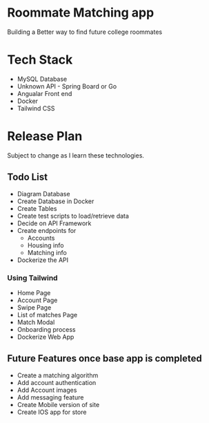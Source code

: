 # Roommate Matching app

Building a Better way to find future college roommates

# Tech Stack

- MySQL Database
- Unknown API - Spring Board or Go
- Angualar Front end
- Docker
- Tailwind CSS

# Release Plan

Subject to change as I learn these technologies.

## Todo List

- Diagram Database
- Create Database in Docker
- Create Tables
- Create test scripts to load/retrieve data
- Decide on API Framework
- Create endpoints for
  - Accounts
  - Housing info
  - Matching info
- Dockerize the API

### Using Tailwind

- Home Page
- Account Page
- Swipe Page
- List of matches Page
- Match Modal
- Onboarding process
- Dockerize Web App

## Future Features once base app is completed

- Create a matching algorithm
- Add account authentication
- Add Account images
- Add messaging feature
- Create Mobile version of site
- Create IOS app for store
